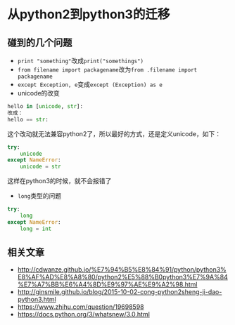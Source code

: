 # 从python2到python3的迁移

## 碰到的几个问题

- `print "something"`改成`print("somethings")`
- `from filename import packagename`改为`from .filename import packagename`
- `except Exception, e`变成`except (Exception) as e`
- unicode的改变

```python
hello in [unicode, str]:
改成：
hello == str:
```

这个改动就无法兼容python2了，所以最好的方式，还是定义unicode，如下：

```python
try:
    unicode
except NameError:
    unicode = str
```

这样在python3的时候，就不会报错了

- `long`类型的问题

```python
try:
    long
except NameError:
    long = int
```

## 相关文章

- http://cdwanze.github.io/%E7%94%B5%E8%84%91/python/python3%E8%AF%AD%E8%A8%80/python2%E5%88%B0python3%E7%9A%84%E7%A7%BB%E6%A4%8D%E9%97%AE%E9%A2%98.html
- http://ginsmile.github.io/blog/2015-10-02-cong-python2sheng-ji-dao-python3.html
- https://www.zhihu.com/question/19698598
- https://docs.python.org/3/whatsnew/3.0.html

